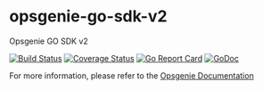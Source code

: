 # opsgenie-go-sdk-v2
Opsgenie GO SDK v2

[![Build Status](https://github.com/opsgenie/opsgenie-go-sdk-v2/workflows/test/badge.svg?branch=master)](https://github.com/opsgenie/opsgenie-go-sdk-v2/actions?query=workflow%3Atest)
[![Coverage Status](https://coveralls.io/repos/github/opsgenie/opsgenie-go-sdk-v2/badge.svg?branch=master)](https://coveralls.io/github/opsgenie/opsgenie-go-sdk-v2?branch=master)
[![Go Report Card](https://goreportcard.com/badge/github.com/opsgenie/opsgenie-go-sdk-v2)](https://goreportcard.com/report/github.com/opsgenie/opsgenie-go-sdk-v2)
[![GoDoc](https://godoc.org/github.com/opsgenie/opsgenie-go-sdk-v2?status.svg)](https://godoc.org/github.com/opsgenie/opsgenie-go-sdk-v2)

For more information, please refer to the [Opsgenie Documentation](https://docs.opsgenie.com/docs/opsgenie-go-api-v2)



